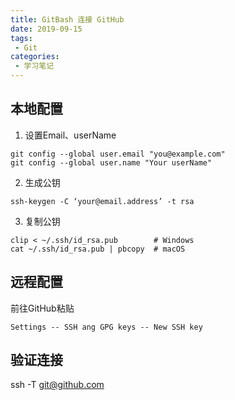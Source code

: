 ```yaml
---
title: GitBash 连接 GitHub
date: 2019-09-15
tags:
 - Git
categories:
 - 学习笔记
---
```


## **本地配置**

1. 设置Email、userName

```
git config --global user.email "you@example.com" 
git config --global user.name "Your userName"
```

2. 生成公钥

```
ssh-keygen -C ‘your@email.address’ -t rsa
```

3. 复制公钥

```
clip < ~/.ssh/id_rsa.pub	    # Windows
cat ~/.ssh/id_rsa.pub | pbcopy	# macOS
```

## **远程配置**

前往GitHub粘贴

```
Settings -- SSH ang GPG keys -- New SSH key
```

## **验证连接**

ssh -T git@github.com

